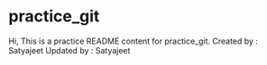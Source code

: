 # practice_git
Hi,
This is a practice README content for practice_git.
Created by : Satyajeet
Updated by : Satyajeet